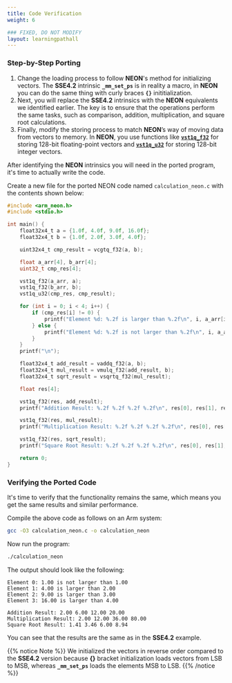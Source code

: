 ```yaml
---
title: Code Verification
weight: 6

### FIXED, DO NOT MODIFY
layout: learningpathall
---
```


### Step-by-Step Porting

1. Change the loading process to follow **NEON**'s method for initializing vectors. The **SSE4.2** intrinsic **`_mm_set_ps`** is in reality a macro, in **NEON** you can do the same thing with curly braces **`{}`** inititialization.
2. Next, you will replace the **SSE4.2** intrinsics with the **NEON** equivalents we identified earlier. The key is to ensure that the operations perform the same tasks, such as comparison, addition, multiplication, and square root calculations.
3. Finally, modify the storing process to match **NEON**’s way of moving data from vectors to memory. In **NEON**, you use functions like [**`vst1q_f32`**](https://simd.info/c_intrinsic/vst1q_f32/) for storing 128-bit floating-point vectors and [**`vst1q_u32`**](https://simd.info/c_intrinsic/vst1q_u32/) for storing 128-bit integer vectors.

After identifying the **NEON** intrinsics you will need in the ported program, it's time to actually write the code.

Create a new file for the ported NEON code named `calculation_neon.c` with the contents shown below:

```C
#include <arm_neon.h>
#include <stdio.h>

int main() {
    float32x4_t a = {1.0f, 4.0f, 9.0f, 16.0f};
    float32x4_t b = {1.0f, 2.0f, 3.0f, 4.0f};

    uint32x4_t cmp_result = vcgtq_f32(a, b);

    float a_arr[4], b_arr[4];
    uint32_t cmp_res[4];

    vst1q_f32(a_arr, a);
    vst1q_f32(b_arr, b);
    vst1q_u32(cmp_res, cmp_result);

    for (int i = 0; i < 4; i++) {
        if (cmp_res[i] != 0) {
            printf("Element %d: %.2f is larger than %.2f\n", i, a_arr[i], b_arr[i]);
        } else {
            printf("Element %d: %.2f is not larger than %.2f\n", i, a_arr[i], b_arr[i]);
        }
    }
    printf("\n");

    float32x4_t add_result = vaddq_f32(a, b);
    float32x4_t mul_result = vmulq_f32(add_result, b);
    float32x4_t sqrt_result = vsqrtq_f32(mul_result);

    float res[4];

    vst1q_f32(res, add_result);
    printf("Addition Result: %.2f %.2f %.2f %.2f\n", res[0], res[1], res[2], res[3]);

    vst1q_f32(res, mul_result);
    printf("Multiplication Result: %.2f %.2f %.2f %.2f\n", res[0], res[1], res[2], res[3]);

    vst1q_f32(res, sqrt_result);
    printf("Square Root Result: %.2f %.2f %.2f %.2f\n", res[0], res[1], res[2], res[3]);

    return 0;
}
```

### Verifying the Ported Code

It's time to verify that the functionality remains the same, which means you get the same results and similar performance.

Compile the above code as follows on an Arm system:

```bash
gcc -O3 calculation_neon.c -o calculation_neon
```

Now run the program:
```bash
./calculation_neon
```

The output should look like the following:

```output
Element 0: 1.00 is not larger than 1.00
Element 1: 4.00 is larger than 2.00
Element 2: 9.00 is larger than 3.00
Element 3: 16.00 is larger than 4.00

Addition Result: 2.00 6.00 12.00 20.00
Multiplication Result: 2.00 12.00 36.00 80.00
Square Root Result: 1.41 3.46 6.00 8.94
```

You can see that the results are the same as in the **SSE4.2** example.

{{% notice Note %}}
We initialized the vectors in reverse order compared to the **SSE4.2** version because **{}** bracket initialization loads vectors from LSB to MSB, whereas **`_mm_set_ps`** loads the elements MSB to LSB.
{{% /notice %}}



